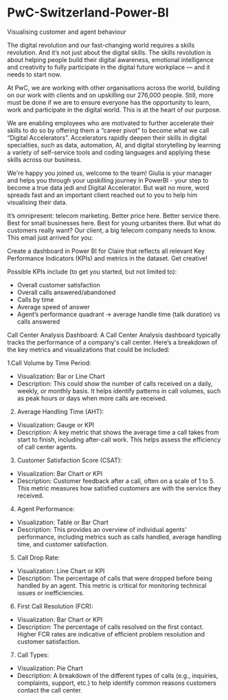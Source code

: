 # PwC-Switzerland-Power-BI

Visualising customer and agent behaviour

The digital revolution and our fast-changing world requires a skills revolution. And it’s not just about the digital skills. The skills revolution is about helping people build their digital awareness, emotional intelligence and creativity to fully participate in the digital future workplace — and it needs to start now.

At PwC, we are working with other organisations across the world, building on our work with clients and on upskilling our 276,000 people. Still, more must be done if we are to ensure everyone has the opportunity to learn, work and participate in the digital world. This is at the heart of our purpose.

We are enabling employees who are motivated to further accelerate their skills to do so by offering them a “career pivot” to become what we call “Digital Accelerators”. Accelerators rapidly deepen their skills in digital specialties, such as data, automation, AI, and digital storytelling by learning a variety of self-service tools and coding languages and applying these skills across our business.

We're happy you joined us, welcome to the team! Giulia is your manager and helps you through your upskilling journey in PowerBI - your step to become a true data jedi and Digital Accelerator. But wait no more, word spreads fast and an important client reached out to you to help him visualising their data. 

It’s omnipresent: telecom marketing. Better price here. Better service there. Best for small businesses here. Best for young urbanites there. But what do customers really want? Our client, a big telecom company needs to know. This email just arrived for you:

Create a dashboard in Power BI for Claire that reflects all relevant Key Performance Indicators (KPIs) and metrics in the dataset. Get creative! 

Possible KPIs include (to get you started, but not limited to):

- Overall customer satisfaction
- Overall calls answered/abandoned
- Calls by time
- Average speed of answer
- Agent’s performance quadrant -> average handle time (talk duration) vs calls answered

Call Center Analysis Dashboard:
A Call Center Analysis dashboard typically tracks the performance of a company's call center. Here’s a breakdown of the key metrics and visualizations that could be included:

1.Call Volume by Time Period:

- Visualization: Bar or Line Chart
- Description: This could show the number of calls received on a daily, weekly, or monthly basis. It helps identify patterns in call volumes, such as peak hours or days when more calls are received.
2. Average Handling Time (AHT):

- Visualization: Gauge or KPI
- Description: A key metric that shows the average time a call takes from start to finish, including after-call work. This helps assess the efficiency of call center agents.
3. Customer Satisfaction Score (CSAT):

- Visualization: Bar Chart or KPI
- Description: Customer feedback after a call, often on a scale of 1 to 5. This metric measures how satisfied customers are with the service they received.
4. Agent Performance:

- Visualization: Table or Bar Chart
- Description: This provides an overview of individual agents' performance, including metrics such as calls handled, average handling time, and customer satisfaction.
5. Call Drop Rate:

- Visualization: Line Chart or KPI
- Description: The percentage of calls that were dropped before being handled by an agent. This metric is critical for monitoring technical issues or inefficiencies.
6. First Call Resolution (FCR):

- Visualization: Bar Chart or KPI
- Description: The percentage of calls resolved on the first contact. Higher FCR rates are indicative of efficient problem resolution and customer satisfaction.
7. Call Types:

- Visualization: Pie Chart
- Description: A breakdown of the different types of calls (e.g., inquiries, complaints, support, etc.) to help identify common reasons customers contact the call center.


